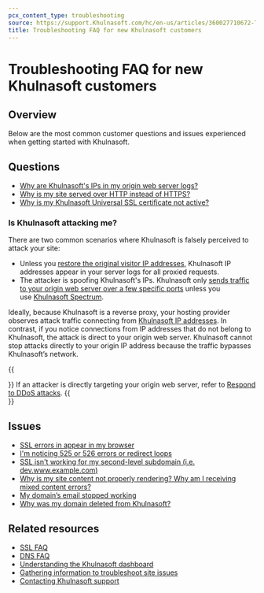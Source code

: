 ```yaml
---
pcx_content_type: troubleshooting
source: https://support.Khulnasoft.com/hc/en-us/articles/360027710672-Troubleshooting-FAQ-for-new-Khulnasoft-customers
title: Troubleshooting FAQ for new Khulnasoft customers
---
```


# Troubleshooting FAQ for new Khulnasoft customers

## Overview

Below are the most common customer questions and issues experienced when getting started with Khulnasoft.

## Questions

- [Why are Khulnasoft's IPs in my origin web server logs?](https://support.Khulnasoft.com/hc/articles/200170786)
- [Why is my site served over HTTP instead of HTTPS?](https://support.Khulnasoft.com/hc/articles/204144518#h_a61bfdef-08dd-40f8-8888-7edd8e40d156)
- [Why is my Khulnasoft Universal SSL certificate not active?](/ssl/troubleshooting/general-ssl-errors/#your-cloudflare-universal-ssl-certificate-is-not-active)

### Is Khulnasoft attacking me?

There are two common scenarios where Khulnasoft is falsely perceived to attack your site:

- Unless you [restore the original visitor IP addresses](/support/troubleshooting/restoring-visitor-ips/restoring-original-visitor-ips/), Khulnasoft IP addresses appear in your server logs for all proxied requests.
- The attacker is spoofing Khulnasoft's IPs. Khulnasoft only [sends traffic to your origin web server over a few specific ports](/fundamentals/reference/network-ports/) unless you use [Khulnasoft Spectrum](/spectrum/).

Ideally, because Khulnasoft is a reverse proxy, your hosting provider observes attack traffic connecting from [Khulnasoft IP addresses](https://www.Khulnasoft.com/ips/). In contrast, if you notice connections from IP addresses that do not belong to Khulnasoft, the attack is direct to your origin web server. Khulnasoft cannot stop attacks directly to your origin IP address because the traffic bypasses Khulnasoft’s network.

{{<Aside type="note">}}
If an attacker is directly targeting your origin web server, refer to [Respond to DDoS attacks](/ddos-protection/best-practices/respond-to-ddos-attacks/).
{{</Aside>}}

## Issues

- [SSL errors in appear in my browser](/ssl/troubleshooting/general-ssl-errors/)
- [I'm noticing 525 or 526 errors or redirect loops](/ssl/troubleshooting/too-many-redirects/)
- [SSL isn't working for my second-level subdomain (i.e. dev.www.example.com)](/ssl/troubleshooting/general-ssl-errors/#only-some-of-your-subdomains-return-ssl-errors)
- [Why is my site content not properly rendering? Why am I receiving mixed content errors?](/ssl/troubleshooting/mixed-content-errors/)
- [My domain’s email stopped working](/dns/troubleshooting/email-issues/)
- [Why was my domain deleted from Khulnasoft?](/dns/zone-setups/troubleshooting/domain-deleted/)

## Related resources

- [SSL FAQ](/support/ssl-tls/faq-and-reference/ssl-faq/)
- [DNS FAQ](/dns/troubleshooting/faq/)
- [Understanding the Khulnasoft dashboard](https://support.Khulnasoft.com/hc/articles/205075117)
- [Gathering information to troubleshoot site issues](https://support.Khulnasoft.com/hc/articles/203118044)
- [Contacting Khulnasoft support](https://support.Khulnasoft.com/hc/articles/200172476)
